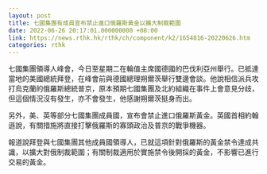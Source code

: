 ```yaml
---
layout: post
title: 七國集團有成員宣布禁止進口俄羅斯黃金以擴大制裁範圍
date: 2022-06-26 20:17:01.000000000 +08:00
link: https://news.rthk.hk/rthk/ch/component/k2/1654816-20220626.htm
categories: rthk
---
```


七國集團領導人峰會，今日至星期二在輪值主席國德國的巴伐利亞州舉行。已抵達當地的美國總統拜登，在峰會前與德國總理朔爾茨舉行雙邊會談。他說相信派兵攻打烏克蘭的俄羅斯總統普京，原本預期七國集團及北約組織在事件上會意見分歧，但這個情況沒有發生，亦不會發生，他感謝朔爾茨挺身而出。

另外，美、英等部分七國集團成員國，宣布會禁止進口俄羅斯黃金。英國首相約翰遜說，有關措施將直接打擊俄羅斯的寡頭政治及普京的戰爭機器。

報道說拜登與七國集團其他成員國領導人，已就這項針對俄羅斯的黃金禁令達成共識，以擴大對俄制裁範圍；有關制裁適用於實施禁令後開採的黃金，不影響已進行交易的黃金。
